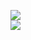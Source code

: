 [![](https://img.shields.io/badge/Made%20With-Github%20Spray-lightgrey.svg?style=for-the-badge&logo=github)](https://github.com/Annihil/github-spray#4130)  
[![](https://i.imgur.com/2DrTn0Z.gif)](https://github.com/Annihil/github-spray)